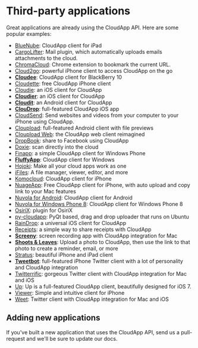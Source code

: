 # Third-party applications

Great applications are already using the CloudApp API. Here are some popular
examples:

* [BlueNube](http://itunes.apple.com/us/app/bluenube/id420282258?mt=8): CloudApp client for iPad
* [CargoLifter](http://www.chungwasoft.com/cargolifter/): Mail plugin, which automatically uploads emails attachments to the cloud.
* [ChromaCloud](https://chrome.google.com/webstore/detail/chromacloud/jdpfockeefnnnkdajngibkacghcbabfe): Chrome extension to bookmark the current URL.
* [Cloud2go](http://cloud2goapp.com/): powerful iPhone client to access CloudApp on the go
* **[Cloudee](https://appworld.blackberry.com/webstore/content/50009887)**: CloudApp client for BlackBerry 10
* [Cloudette](http://cloudetteapp.com/): free CloudApp iPhone client
* [Cloudie](http://getcloudie.com): an iOS client for CloudApp
* **[Cloudier](http://cloudierapp.com/)**: an iOS client for CloudApp
* **[Cloudit](https://play.google.com/store/apps/details?id=io.invaders.android.cloudit)**: an Android client for CloudApp
* **[ClouDrop](http://itunes.apple.com/us/app/cloudrop-for-cloudapp/id493848413?mt=8)**: full-featured CloudApp iOS app
* [CloudSend](http://www.trijstudios.com/cloudsend): Send websites and videos from your computer to your iPhone using CloudApp.
* [Cloupload](http://cloupload.gidix.net/): full-featured Android client with file previews
* [Cloupload Web](https://github.com/bluefirex/cloupload-web): the CloudApp web client reimagined
* [DropBook](http://itunes.apple.com/us/app/dropbook/id408384997?mt=12): share to Facebook using CloudApp
* [Doxie](http://www.getdoxie.com/): scan directly into the cloud
* [Finapp](http://www.windowsphone.com/en-gb/store/app/finapp/ec4ab022-bb0d-4805-87c5-c0967a33aa55): a simple CloudApp client for Windows Phone
* **[FluffyApp](http://fluffyapp.com/)**: CloudApp client for Windows
* [Hojoki](http://hojoki.com): Make all your cloud apps work as one
* [iFiles](http://www.ifilesapp.com): A file manager, viewer, editor, and more
* [Komocloud](http://itunes.apple.com/us/app/komocloud/id487186645?mt=8): CloudApp client for iPhone
* [NuageApp](http://nuage-app.com): Free CloudApp client for iPhone, with auto upload and copy link to your Mac features
* [Nuvola for Android](https://play.google.com/store/apps/details?id=com.eflatgames.cloudysky): CloudApp client for Android
* [Nuvola for Windows Phone 8](http://www.windowsphone.com/en-us/store/app/nuvola/e5255995-1bff-45ce-ba92-aa74dd35c278): CloudApp client for Windows Phone 8
* [OsiriX](http://software.kanteron.com/cloudapp/): plugin for OsiriX
* [py-cloudapp](https://github.com/abhinandh/py-cloudapp): PyQt based, drag and drop uploader that runs on Ubuntu
* [RainDrop](https://itunes.apple.com/app/raindrop-for-cloudapp/id674681667?mt=8): a universal iOS client for CloudApp
* [Receipts](http://www.tidalpool.ca/receipts/index.html): a simple way to share receipts with CloudApp
* **[Screeny](http://www.screenyapp.com/)**: screen recording app with CloudApp integration for Mac
* **[Shoots & Leaves](https://smartgoat.com/shoots-and-leaves/)**: Upload a photo to CloudApp, then use the link to that photo to create a reminder, email, or more
* [Stratus](http://www.getstratusapp.com/): beautiful iPhone and iPad client
* **[Tweetbot](http://tapbots.com/software/tweetbot/)**: full-featured iPhone Twitter client with a lot of personality and CloudApp integration
* [Twitterrific](http://twitterrific.com/): gorgeous Twitter client with CloudApp integration for Mac and iOS
* [Up](http://www.axiixc.com/apps/up/): Up is a full-featured CloudApp client, beautifully designed for iOS 7.
* [Viewer](https://itunes.apple.com/app/viewer-for-cloudapp/id674034026?mt=8): Simple and intuitive client for iPhone
* [Weet](http://weetapp.com/): Twitter client with CloudApp integration for Mac and iOS

## Adding new applications

If you've built a new application that uses the CloudApp API, send us a
pull-request and we'll be sure to update our docs.
